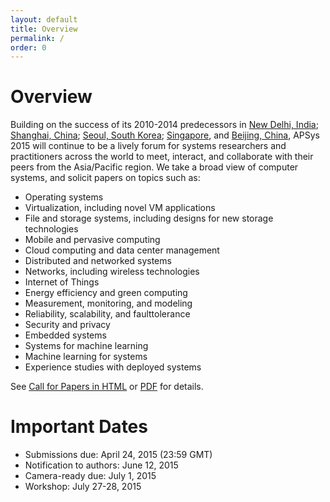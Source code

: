 ```yaml
---
layout: default
title: Overview
permalink: /
order: 0
---
```


# Overview

Building on the success of its 2010-2014
predecessors in
[New Delhi, India](http://conferences.sigcomm.org/sigcomm/2010/APSys.php);
[Shanghai, China](http://apsys11.ucsd.edu/);
[Seoul, South Korea](http://apsys2012.kaist.ac.kr/);
[Singapore](http://apsys13.sutd.edu.sg/), and
[Beijing, China](http://acs.ict.ac.cn/apsys2014/),
APSys 2015 will continue to be a lively
forum for systems researchers and practitioners across the world to meet, interact, and
collaborate with their peers from the Asia/Pacific region.
We take a broad view of computer systems, and solicit papers on topics such as:

* Operating systems
* Virtualization, including novel VM applications
* File and storage systems, including designs for new storage technologies
* Mobile and pervasive computing
* Cloud computing and data center management
* Distributed and networked systems
* Networks, including wireless technologies
* Internet of Things
* Energy efficiency and green computing
* Measurement, monitoring, and modeling
* Reliability, scalability, and faulttolerance
* Security and privacy
* Embedded systems
* Systems for machine learning
* Machine learning for systems
* Experience studies with deployed systems

See [Call for Papers in HTML](call-for-papers) or [PDF](assets/APSys15CFP.pdf) for details.


# Important Dates

* Submissions due: April 24, 2015 (23:59 GMT)
* Notification to authors: June 12, 2015
* Camera-ready due: July 1, 2015
* Workshop: July 27-28, 2015
